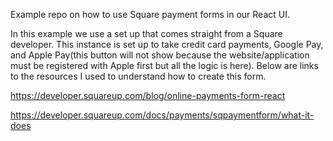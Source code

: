 Example repo on how to use Square payment forms in our React UI.

In this example we use a set up that comes straight from a Square developer. This instance is set up to take credit card payments, Google Pay, and Apple Pay(this button will not show because the website/application must be registered with Apple first but all the logic is here). Below are links to the resources I used to understand how to create this form.

https://developer.squareup.com/blog/online-payments-form-react

https://developer.squareup.com/docs/payments/sqpaymentform/what-it-does
